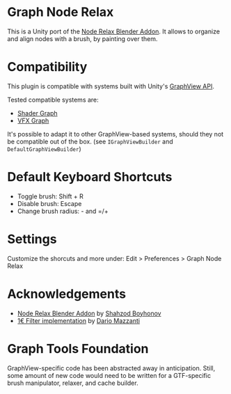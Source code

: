 # Graph Node Relax
This is a Unity port of the [Node Relax Blender Addon](https://www.youtube.com/watch?v=QvNz3ON6e1I). It allows to organize and align nodes with a brush, by painting over them.

# Compatibility
This plugin is compatible with systems built with Unity's [GraphView API](https://docs.unity3d.com/ScriptReference/Experimental.GraphView.GraphView.html).

Tested compatible systems are:

* [Shader Graph](https://docs.unity3d.com/Manual/com.unity.shadergraph.html)
* [VFX Graph](https://unity.com/visual-effect-graph)

It's possible to adapt it to other GraphView-based systems, should they not be compatible out of the box. (see `IGraphViewBuilder` and `DefaultGraphViewBuilder`)

# Default Keyboard Shortcuts
* Toggle brush: Shift + R
* Disable brush: Escape
* Change brush radius: - and =/+

# Settings
Customize the shorcuts and more under: Edit > Preferences > Graph Node Relax

# Acknowledgements
* [Node Relax Blender Addon](https://github.com/specoolar/NodeRelax-Blender-Addon) by [Shahzod Boyhonov](https://twitter.com/specoolar)
* [1€ Filter implementation](https://github.com/DarioMazzanti/OneEuroFilterUnity) by [Dario Mazzanti](https://www.dariomazzanti.com)

# Graph Tools Foundation
GraphView-specific code has been abstracted away in anticipation. Still, some amount of new code would need to be written for a GTF-specific brush manipulator, relaxer, and cache builder.
